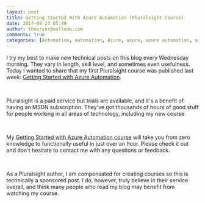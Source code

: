 ```yaml
---
layout: post
title: Getting Started With Azure Automation (Pluralsight Course)
date: 2017-08-23 05:49
author: thmsrynr@outlook.com
comments: true
categories: [Automation, automation, Azure, azure, azure automation, azure automation, beginner series, DevOps, microsoft, pluralsight, pluralsight, PowerShell, powershell]
---
```

I try my best to make new technical posts on this blog every Wednesday morning. They vary in length, skill level, and sometimes even usefulness. Today I wanted to share that my first Pluralsight course was published last week: <a href="https://app.pluralsight.com/library/courses/azure-automation-getting-started">Getting Started with Azure Automation</a>.

&nbsp;

Pluralsight is a paid service but trials are available, and it's a benefit of having an MSDN subscription. They've got thousands of hours of good stuff for people working in all areas of technology, including my new course.

&nbsp;

My <a href="https://app.pluralsight.com/library/courses/azure-automation-getting-started">Getting Started with Azure Automation course</a> will take you from zero knowledge to functionally useful in just over an hour. Please check it out and don't hesitate to contact me with any questions or feedback.

&nbsp;

As a Pluralsight author, I am compensated for creating courses so this is technically a sponsored post. I do, however, truly believe in their service overall, and think many people who read my blog may benefit from watching my course.

